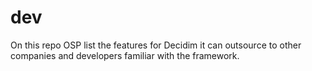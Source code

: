 # dev
On this repo OSP list the features for Decidim it can outsource to other companies and developers familiar with the framework.
